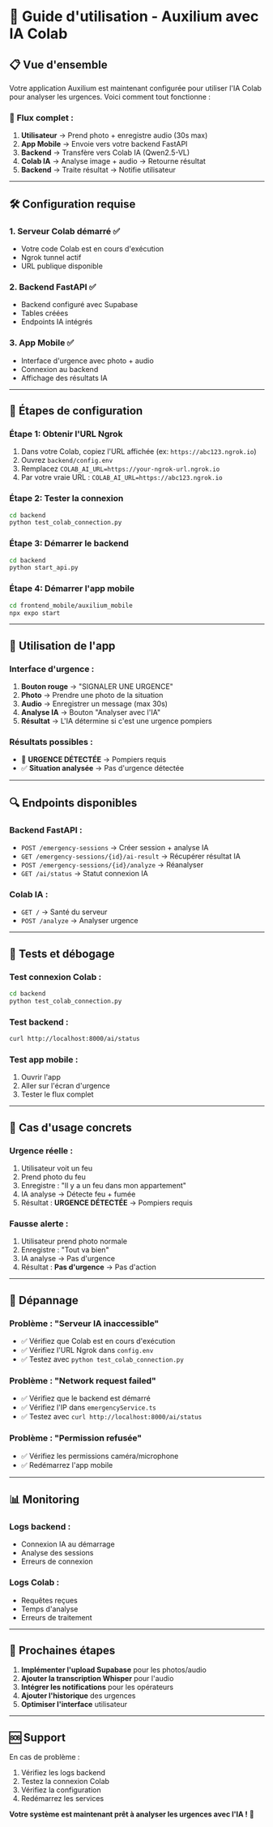 # 🚀 Guide d'utilisation - Auxilium avec IA Colab

## 📋 **Vue d'ensemble**

Votre application Auxilium est maintenant configurée pour utiliser l'IA Colab pour analyser les urgences. Voici comment tout fonctionne :

### 🔄 **Flux complet :**
1. **Utilisateur** → Prend photo + enregistre audio (30s max)
2. **App Mobile** → Envoie vers votre backend FastAPI
3. **Backend** → Transfère vers Colab IA (Qwen2.5-VL)
4. **Colab IA** → Analyse image + audio → Retourne résultat
5. **Backend** → Traite résultat → Notifie utilisateur

---

## 🛠️ **Configuration requise**

### 1. **Serveur Colab démarré** ✅
- Votre code Colab est en cours d'exécution
- Ngrok tunnel actif
- URL publique disponible

### 2. **Backend FastAPI** ✅
- Backend configuré avec Supabase
- Tables créées
- Endpoints IA intégrés

### 3. **App Mobile** ✅
- Interface d'urgence avec photo + audio
- Connexion au backend
- Affichage des résultats IA

---

## 🔧 **Étapes de configuration**

### **Étape 1: Obtenir l'URL Ngrok**
1. Dans votre Colab, copiez l'URL affichée (ex: `https://abc123.ngrok.io`)
2. Ouvrez `backend/config.env`
3. Remplacez `COLAB_AI_URL=https://your-ngrok-url.ngrok.io`
4. Par votre vraie URL : `COLAB_AI_URL=https://abc123.ngrok.io`

### **Étape 2: Tester la connexion**
```bash
cd backend
python test_colab_connection.py
```

### **Étape 3: Démarrer le backend**
```bash
cd backend
python start_api.py
```

### **Étape 4: Démarrer l'app mobile**
```bash
cd frontend_mobile/auxilium_mobile
npx expo start
```

---

## 📱 **Utilisation de l'app**

### **Interface d'urgence :**
1. **Bouton rouge** → "SIGNALER UNE URGENCE"
2. **Photo** → Prendre une photo de la situation
3. **Audio** → Enregistrer un message (max 30s)
4. **Analyse IA** → Bouton "Analyser avec l'IA"
5. **Résultat** → L'IA détermine si c'est une urgence pompiers

### **Résultats possibles :**
- 🚨 **URGENCE DÉTECTÉE** → Pompiers requis
- ✅ **Situation analysée** → Pas d'urgence détectée

---

## 🔍 **Endpoints disponibles**

### **Backend FastAPI :**
- `POST /emergency-sessions` → Créer session + analyse IA
- `GET /emergency-sessions/{id}/ai-result` → Récupérer résultat IA
- `POST /emergency-sessions/{id}/analyze` → Réanalyser
- `GET /ai/status` → Statut connexion IA

### **Colab IA :**
- `GET /` → Santé du serveur
- `POST /analyze` → Analyser urgence

---

## 🧪 **Tests et débogage**

### **Test connexion Colab :**
```bash
cd backend
python test_colab_connection.py
```

### **Test backend :**
```bash
curl http://localhost:8000/ai/status
```

### **Test app mobile :**
1. Ouvrir l'app
2. Aller sur l'écran d'urgence
3. Tester le flux complet

---

## 🚨 **Cas d'usage concrets**

### **Urgence réelle :**
1. Utilisateur voit un feu
2. Prend photo du feu
3. Enregistre : "Il y a un feu dans mon appartement"
4. IA analyse → Détecte feu + fumée
5. Résultat : **URGENCE DÉTECTÉE** → Pompiers requis

### **Fausse alerte :**
1. Utilisateur prend photo normale
2. Enregistre : "Tout va bien"
3. IA analyse → Pas d'urgence
4. Résultat : **Pas d'urgence** → Pas d'action

---

## 🔧 **Dépannage**

### **Problème : "Serveur IA inaccessible"**
- ✅ Vérifiez que Colab est en cours d'exécution
- ✅ Vérifiez l'URL Ngrok dans `config.env`
- ✅ Testez avec `python test_colab_connection.py`

### **Problème : "Network request failed"**
- ✅ Vérifiez que le backend est démarré
- ✅ Vérifiez l'IP dans `emergencyService.ts`
- ✅ Testez avec `curl http://localhost:8000/ai/status`

### **Problème : "Permission refusée"**
- ✅ Vérifiez les permissions caméra/microphone
- ✅ Redémarrez l'app mobile

---

## 📊 **Monitoring**

### **Logs backend :**
- Connexion IA au démarrage
- Analyse des sessions
- Erreurs de connexion

### **Logs Colab :**
- Requêtes reçues
- Temps d'analyse
- Erreurs de traitement

---

## 🎯 **Prochaines étapes**

1. **Implémenter l'upload Supabase** pour les photos/audio
2. **Ajouter la transcription Whisper** pour l'audio
3. **Intégrer les notifications** pour les opérateurs
4. **Ajouter l'historique** des urgences
5. **Optimiser l'interface** utilisateur

---

## 🆘 **Support**

En cas de problème :
1. Vérifiez les logs backend
2. Testez la connexion Colab
3. Vérifiez la configuration
4. Redémarrez les services

**Votre système est maintenant prêt à analyser les urgences avec l'IA !** 🎉
